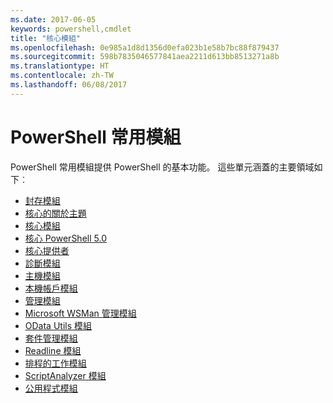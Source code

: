 ```yaml
---
ms.date: 2017-06-05
keywords: powershell,cmdlet
title: "核心模組"
ms.openlocfilehash: 0e985a1d8d1356d0efa023b1e58b7bc88f879437
ms.sourcegitcommit: 598b7835046577841aea2211d613bb8513271a8b
ms.translationtype: HT
ms.contentlocale: zh-TW
ms.lasthandoff: 06/08/2017
---
```

#  <a name="the-powershell-common-modules"></a>PowerShell 常用模組

PowerShell 常用模組提供 PowerShell 的基本功能。
這些單元涵蓋的主要領域如下︰

-  [封存模組](core-modules/Microsoft.PowerShell.Archive-Module.md)
-  [核心的關於主題](core-modules/Windows-PowerShell-Core-About-Topics.md)
-  [核心模組](core-modules/Microsoft.PowerShell.Core-Module.md)
-  [核心 PowerShell 5.0](core-modules/Windows-PowerShell-5.0.md)
-  [核心提供者](core-modules/Windows-PowerShell-Core-Providers.md)
-  [診斷模組](core-modules/Microsoft.PowerShell.Diagnostics-Module.md)
-  [主機模組](core-modules/Microsoft.PowerShell.Host-Module.md)
-  [本機帳戶模組](core-modules/PSLocalAccount5-Module.md)
-  [管理模組](core-modules/Microsoft.PowerShell.Management-Module.md)
-  [Microsoft WSMan 管理模組](core-modules/Microsoft.WSMan.Management-Module.md)
-  [OData Utils 模組](core-modules/Microsoft.PowerShell.ODataUtils-Module.md)
-  [套件管理模組](core-modules/PackageManagement-Module.md)
-  [Readline 模組](core-modules/PSReadline-Module.md)
-  [排程的工作模組](core-modules/PSScheduledJob-Module.md)
-  [ScriptAnalyzer 模組](core-modules/PSScriptAnalyzer-Module.md)
-  [公用程式模組](core-modules/Microsoft.PowerShell.Utility-Module.md)

